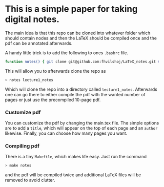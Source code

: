 # This is a simple paper for taking digital notes. 

The main idea is that this repo can be cloned into
whatever folder which should contain nodes and then the 
LaTeX should be compiled once and the pdf can be
annotated afterwards.

A handy little trick is to add the following to
ones `.bashrc` file.

```bash
function notes() { git clone git@github.com:fhvilshoj/LaTeX_notes.git $@ ;}
```

This will allow you to afterwards clone the repo as

```bash
> notes lecture1_notes
```

Which will clone the repo into a directory called `lecture1_notes`.
Afterwards one can go there to either compile the
pdf with the wanted number of pages or just use the
precompiled 10-page pdf.

### Customize pdf
You can customize the pdf by changing the main.tex file. 
The simple options are to add a `title`, which will appear
on the top of each page and an `author` likewise.
Finally, you can choose how many pages you want. 

### Compiling pdf
There is a tiny `Makefile`, which makes life easy.
Just run the command 

```bash
> make notes 
```

and the pdf will be compiled twice and additional LaTeX files will 
be removed to avoid clutter. 

